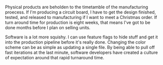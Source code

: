 <!--
title: Demos are always last minute
created: 24 March 2013 - 11:11 pm
updated: 24 March 2013 - 12:13 pm
publish: 9 April 2013
slug: late-demo
tags: coding
-->

Physical products are beholden to the timetamble of the manufacturing proecess.
If I'm producing a circuit board, I have to get the design finished, tested, and
released to manufacturing if I want to meet a Christmas order. If turn around
time for production is eight weeks, that means I've got to be done months before
I plan on selling units.

Software is a lot more squishy. I can use feature flags to hide stuff and get it
into the production pipeline before it's really done. Changing the color scheme
can be as simple as updating a single file. By being able to pull off fast
iterations at the last minute, software developers have created a culture of
expectation around that rapid turnaround time.
